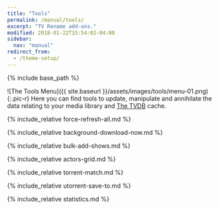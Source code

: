 ```yaml
---
title: "Tools"
permalink: /manual/tools/
excerpt: "TV Rename add-ons."
modified: 2018-01-22T15:54:02-04:00
sidebar:
  nav: "manual"
redirect_from:
  - /theme-setup/
---
```


{% include base_path %}

![The Tools Menu]({{ site.baseurl }}/assets/images/tools/menu-01.png){:.pic-r}
Here you can find tools to update, manipulate and annihilate the data relating to your media library and [The&nbsp;TVDB](http://thetvdb.com "Visit TheTVDB.com") cache.

{% include_relative force-refresh-all.md %}

{% include_relative background-download-now.md %}

{% include_relative bulk-add-shows.md %}

{% include_relative actors-grid.md %}

{% include_relative torrent-match.md %}

{% include_relative utorrent-save-to.md %}

{% include_relative statistics.md %}